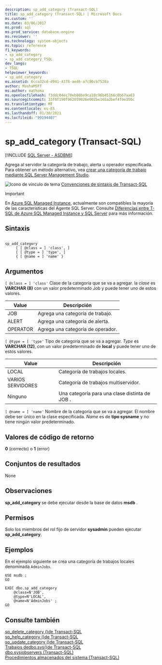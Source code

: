 ```yaml
---
description: sp_add_category (Transact-SQL)
title: sp_add_category (Transact-SQL) | Microsoft Docs
ms.custom: ''
ms.date: 03/06/2017
ms.prod: sql
ms.prod_service: database-engine
ms.reviewer: ''
ms.technology: system-objects
ms.topic: reference
f1_keywords:
- sp_add_category
- sp_add_category_TSQL
dev_langs:
- TSQL
helpviewer_keywords:
- sp_add_category
ms.assetid: 6cca32cd-d941-4378-aed6-a7c90cb7520a
author: MashaMSFT
ms.author: mathoma
ms.openlocfilehash: f3ddc04ec70eb08be9ca10c96b45166c0b67aa63
ms.sourcegitcommit: 33f0f190f962059826e002be165a2bef4f9e350c
ms.translationtype: MT
ms.contentlocale: es-ES
ms.lasthandoff: 01/30/2021
ms.locfileid: "99194407"
---
```

# <a name="sp_add_category-transact-sql"></a>sp_add_category (Transact-SQL)
[!INCLUDE [SQL Server - ASDBMI](../../includes/applies-to-version/sql-asdbmi.md)]

  Agrega al servidor la categoría de trabajo, alerta u operador especificada. Para obtener un método alternativo, vea [crear una categoría de trabajo mediante SQL Server Management Studio](../../ssms/agent/create-a-job-category.md).
  
 ![Icono de vínculo de tema](../../database-engine/configure-windows/media/topic-link.gif "Icono de vínculo de tema") [Convenciones de sintaxis de Transact-SQL](../../t-sql/language-elements/transact-sql-syntax-conventions-transact-sql.md)  
  
 > [!IMPORTANT]  
 > En [Azure SQL Managed Instance](/azure/sql-database/sql-database-managed-instance), actualmente son compatibles la mayoría de las características del Agente SQL Server. Consulte [Diferencias entre T-SQL de Azure SQL Managed Instance y SQL Server](/azure/sql-database/sql-database-managed-instance-transact-sql-information#sql-server-agent) para más información.
  
## <a name="syntax"></a>Sintaxis  
  
```  
  
sp_add_category   
     [ [ @class = ] 'class', ]   
     [ [ @type = ] 'type', ]   
     { [ @name = ] 'name' }  
```  
  
## <a name="arguments"></a>Argumentos  
`[ @class = ] 'class'` Clase de la categoría que se va a agregar. la *clase* es **VARCHAR (8)** con un valor predeterminado Job y puede tener uno de estos valores.  
  
|Value|Descripción|  
|-----------|-----------------|  
|JOB|Agrega una categoría de trabajo.|  
|ALERT|Agrega una categoría de alerta.|  
|OPERATOR|Agrega una categoría de operador.|  
  
`[ @type = ] 'type'` Tipo de categoría que se va a agregar. *Type* es **VARCHAR (12)**, con un valor predeterminado de **local** y puede tener uno de estos valores.  
  
|Value|Descripción|  
|-----------|-----------------|  
|LOCAL|Categoría de trabajos locales.|  
|VARIOS SERVIDORES|Categoría de trabajos multiservidor.|  
|Ninguno|Una categoría para una clase distinta de JOB **.**|  
  
`[ @name = ] 'name'` Nombre de la categoría que se va a agregar. El nombre debe ser único en la clase especificada. *Name* es de **tipo sysname** y no tiene ningún valor predeterminado.  
  
## <a name="return-code-values"></a>Valores de código de retorno  
 **0** (correcto) o **1** (error)  
  
## <a name="result-sets"></a>Conjuntos de resultados  
 None  
  
## <a name="remarks"></a>Observaciones  
 **sp_add_category** se debe ejecutar desde la base de datos **msdb** .  
  
## <a name="permissions"></a>Permisos  
 Solo los miembros del rol fijo de servidor **sysadmin** pueden ejecutar **sp_add_category**.  
  
## <a name="examples"></a>Ejemplos  
 En el ejemplo siguiente se crea una categoría de trabajos locales denominada `AdminJobs`.  
  
```  
USE msdb ;  
GO  
  
EXEC dbo.sp_add_category  
    @class=N'JOB',  
    @type=N'LOCAL',  
    @name=N'AdminJobs' ;  
GO  
```  
  
## <a name="see-also"></a>Consulte también  
 [sp_delete_category &#40;&#41;de Transact-SQL ](../../relational-databases/system-stored-procedures/sp-delete-category-transact-sql.md)   
 [sp_help_category &#40;&#41;de Transact-SQL ](../../relational-databases/system-stored-procedures/sp-help-category-transact-sql.md)   
 [sp_update_category &#40;&#41;de Transact-SQL ](../../relational-databases/system-stored-procedures/sp-update-category-transact-sql.md)   
 [ Trabajos dedbo.sys&#40;&#41;de Transact-SQL ](../../relational-databases/system-tables/dbo-sysjobs-transact-sql.md)   
 [dbo.sysjobservers &#40;Transact-SQL&#41;](../../relational-databases/system-tables/dbo-sysjobservers-transact-sql.md)   
 [Procedimientos almacenados del sistema &#40;Transact-SQL&#41;](../../relational-databases/system-stored-procedures/system-stored-procedures-transact-sql.md)  
  
